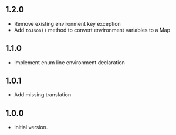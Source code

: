 ## 1.2.0
- Remove existing environment key exception
- Add `toJson()` method to convert environment variables to a Map

## 1.1.0
- Implement enum line environment declaration

## 1.0.1
- Add missing translation

## 1.0.0

- Initial version.
